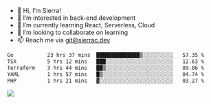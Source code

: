 - 👋 Hi, I’m Sierra!
- 👀 I’m interested in back-end development
- 🌱 I’m currently learning React, Serverless, Cloud
- 💞️ I’m looking to collaborate on learning
- 📫 Reach me via git@sierrac.dev

<!--START_SECTION:waka-->

```txt
Go           23 hrs 37 mins  ██████████████▒░░░░░░░░░░   57.35 %
TSX          5 hrs 12 mins   ███░░░░░░░░░░░░░░░░░░░░░░   12.63 %
Terraform    3 hrs 44 mins   ██▒░░░░░░░░░░░░░░░░░░░░░░   09.06 %
YAML         1 hrs 57 mins   █▒░░░░░░░░░░░░░░░░░░░░░░░   04.74 %
PHP          1 hrs 21 mins   ▓░░░░░░░░░░░░░░░░░░░░░░░░   03.27 %
```

<!--END_SECTION:waka-->


![](https://hit.yhype.me/github/profile?user_id=7351311)
